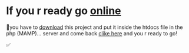 #  If you r ready go [online](http://localhost/MySQL-table-main/index.php)
🚫you have to [download](https://github.com/Ahmed-Aoulad-Amar/MySQL-table/archive/refs/heads/main.zip) this project and put it  inside the  htdocs file in the php (MAMP)... server and 
 come back  [clike here](http://localhost/MySQL-table-main/index.php) and you r ready to go!

✅



